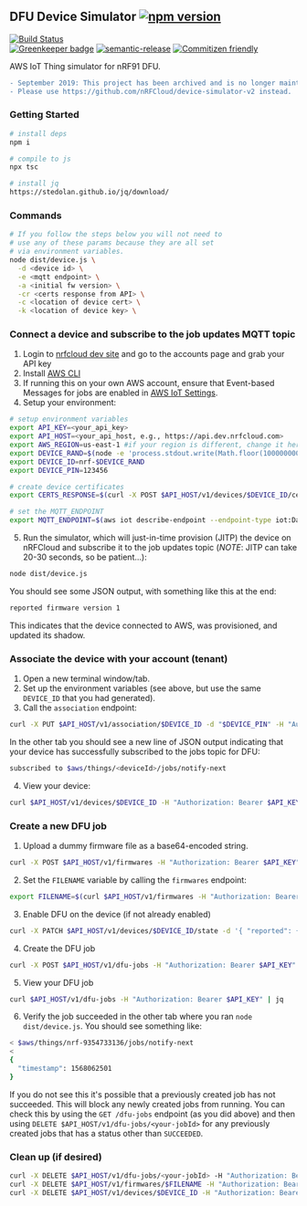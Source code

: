 ## DFU Device Simulator [![npm version](https://img.shields.io/npm/v/@nrfcloud/dfu-device-simulator.svg)](https://www.npmjs.com/package/@nrfcloud/dfu-device-simulator)

[![Build Status](https://codebuild.us-east-1.amazonaws.com/badges?uuid=eyJlbmNyeXB0ZWREYXRhIjoiSUN2dWhRcCs2MnZMQjZ1ay9XcFdUbDVOS1NEQ3Y0dHZlUEZEY1dMK1pZam5hUWhxNmlDVGVaZkIreDJXRGk4emdsY2wxZFp2b3hjOUI2YWJhL04zMGtJPSIsIml2UGFyYW1ldGVyU3BlYyI6Ijl2S0l1bkpLU0NWclU3UWQiLCJtYXRlcmlhbFNldFNlcmlhbCI6MX0%3D&branch=saga)](https://console.aws.amazon.com/codesuite/codebuild/projects/dfu-device-simulator/history?region=us-east-1)  
[![Greenkeeper badge](https://badges.greenkeeper.io/nRFCloud/dfu-device-simulator.svg)](https://greenkeeper.io/)
[![semantic-release](https://img.shields.io/badge/%20%20%F0%9F%93%A6%F0%9F%9A%80-semantic--release-e10079.svg)](https://github.com/semantic-release/semantic-release)
[![Commitizen friendly](https://img.shields.io/badge/commitizen-friendly-brightgreen.svg)](http://commitizen.github.io/cz-cli/)

AWS IoT Thing simulator for nRF91 DFU.

```diff
- September 2019: This project has been archived and is no longer maintained. 
- Please use https://github.com/nRFCloud/device-simulator-v2 instead.
```

### Getting Started
```sh
# install deps
npm i

# compile to js
npx tsc

# install jq
https://stedolan.github.io/jq/download/
```

### Commands
```sh
# If you follow the steps below you will not need to 
# use any of these params because they are all set 
# via environment variables.
node dist/device.js \
  -d <device id> \
  -e <mqtt endpoint> \
  -a <initial fw version> \
  -cr <certs response from API> \
  -c <location of device cert> \
  -k <location of device key> \
```

### Connect a device and subscribe to the job updates MQTT topic

1. Login to [nrfcloud dev site](https://dev.nrfcloud.com) and go to the accounts page and grab your API key
1. Install [AWS CLI](https://docs.aws.amazon.com/cli/latest/userguide/cli-chap-install.html)
1. If running this on your own AWS account, ensure that Event-based Messages for jobs are enabled in [AWS IoT Settings](https://us-east-1.console.aws.amazon.com/iot/home?region=us-east-1#/settings).
1. Setup your environment:

```sh
# setup environment variables
export API_KEY=<your_api_key>
export API_HOST=<your_api_host, e.g., https://api.dev.nrfcloud.com>
export AWS_REGION=us-east-1 #if your region is different, change it here
export DEVICE_RAND=$(node -e 'process.stdout.write(Math.floor(1000000000 + Math.random() * 9000000000).toString())')
export DEVICE_ID=nrf-$DEVICE_RAND
export DEVICE_PIN=123456

# create device certificates
export CERTS_RESPONSE=$(curl -X POST $API_HOST/v1/devices/$DEVICE_ID/certificates -d "$DEVICE_PIN" -H "Authorization: Bearer $API_KEY")

# set the MQTT_ENDPOINT
export MQTT_ENDPOINT=$(aws iot describe-endpoint --endpoint-type iot:Data-ATS | grep endpointAddress | awk '{ print  $2; }' | tr -d '"')
```

5. Run the simulator, which will just-in-time provision (JITP) the device on nRFCloud and subscribe it to the job updates topic (*NOTE*: JITP can take 20-30 seconds, so be patient...):
```sh
node dist/device.js
```
You should see some JSON output, with something like this at the end:
```sh
reported firmware version 1
```
This indicates that the device connected to AWS, was provisioned, and updated its shadow.

### Associate the device with your account (tenant)
1. Open a new terminal window/tab.
2. Set up the environment variables (see above, but use the same `DEVICE_ID` that you had generated).
3. Call the `association` endpoint:
```sh
curl -X PUT $API_HOST/v1/association/$DEVICE_ID -d "$DEVICE_PIN" -H "Authorization: Bearer $API_KEY"
```
In the other tab you should see a new line of JSON output indicating that your device has successfully subscribed to the jobs topic for DFU:
```sh
subscribed to $aws/things/<deviceId>/jobs/notify-next
```
4. View your device:
```sh
curl $API_HOST/v1/devices/$DEVICE_ID -H "Authorization: Bearer $API_KEY" | jq
```

### Create a new DFU job
1. Upload a dummy firmware file as a base64-encoded string.
```sh
curl -X POST $API_HOST/v1/firmwares -H "Authorization: Bearer $API_KEY" -d '{"file": "ewogICAgIm9wZXJhdGlvbiI6ImN1c3RvbUpvYiIsCiAgICAib3RoZXJJbmZvIjoic29tZVZhbHVlIgp9Cg==", "filename": "my-firmware.bin"}'
```

2. Set the `FILENAME` variable by calling the `firmwares` endpoint:
```sh
export FILENAME=$(curl $API_HOST/v1/firmwares -H "Authorization: Bearer $API_KEY" | jq -r '.items[0].filename')
```

3. Enable DFU on the device (if not already enabled)
```sh
curl -X PATCH $API_HOST/v1/devices/$DEVICE_ID/state -d '{ "reported": { "device": { "serviceInfo": ["dfu"] } } }' -H "Authorization: Bearer $API_KEY"
```

4. Create the DFU job
```sh
curl -X POST $API_HOST/v1/dfu-jobs -H "Authorization: Bearer $API_KEY" -d '{ "deviceIdentifiers": ["'$DEVICE_ID'"], "filename": "'$FILENAME'", "version": "1.1" }'
```

5. View your DFU job
```sh
curl $API_HOST/v1/dfu-jobs -H "Authorization: Bearer $API_KEY" | jq
```

6. Verify the job succeeded in the other tab where you ran `node dist/device.js`. You should see something like:
```sh
< $aws/things/nrf-9354733136/jobs/notify-next
<
{
  "timestamp": 1568062501
}
```
If you do not see this it's possible that a previously created job has not succeeded. This will block any newly created jobs from running. You can check this by using the `GET /dfu-jobs` endpoint (as you did above) and then using `DELETE $API_HOST/v1/dfu-jobs/<your-jobId>` for any 
previously created jobs that has a status other than `SUCCEEDED`.

### Clean up (if desired)

```sh
curl -X DELETE $API_HOST/v1/dfu-jobs/<your-jobId> -H "Authorization: Bearer $API_KEY"
curl -X DELETE $API_HOST/v1/firmwares/$FILENAME -H "Authorization: Bearer $API_KEY"
curl -X DELETE $API_HOST/v1/devices/$DEVICE_ID -H "Authorization: Bearer $API_KEY"
```
